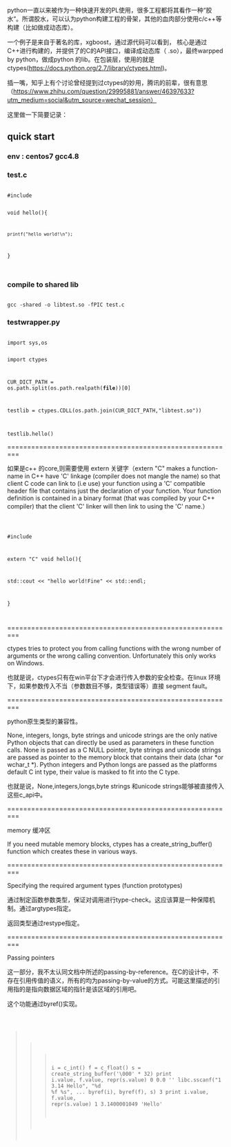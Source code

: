 python一直以来被作为一种快速开发的PL使用，很多工程都将其看作一种“胶水“。所谓胶水，可以认为python构建工程的骨架，其他的血肉部分使用c/c++等构建（比如做成动态库）。

一个例子是来自于著名的库，xgboost，通过源代码可以看到， 核心是通过C++进行构建的，并提供了的C的API接口，编译成动态库（ .so），最终warpped by python，做成python 的lib。在包装层，使用的就是ctypes(https://docs.python.org/2.7/library/ctypes.html)。

插一嘴，知乎上有个讨论曾经提到过ctypes的妙用，腾讯的前辈，很有意思（https://www.zhihu.com/question/29995881/answer/46397633?utm_medium=social&utm_source=wechat_session）

这里做一下简要记录：

## quick start

### env :  centos7 gcc4.8

### test.c 
<code>
#include <stdio.h>  

void hello(){

    printf("hello world!\n");

}

</code>

### compile to shared lib
<code>
gcc -shared -o libtest.so -fPIC test.c
</code>

### testwrapper.py
<code>
import sys,os

import ctypes

CUR_DICT_PATH = os.path.split(os.path.realpath(__file__))[0]

testlib = ctypes.CDLL(os.path.join(CUR_DICT_PATH,"libtest.so"))

testlib.hello()
</code>

=========================================================

如果是c++ 的core,则需要使用 extern 关键字（extern "C" makes a function-name in C++ have 'C' linkage (compiler does not mangle the name) so that client C code can link to (i.e use) your function using a 'C' compatible header file that contains just the declaration of your function. Your function definition is contained in a binary format (that was compiled by your C++ compiler) that the client 'C' linker will then link to using the 'C' name.）

<code>

#include <iostream>

extern "C" void hello(){

 std::cout << "hello world!Fine" << std::endl;

}

</code>

=========================================================

ctypes tries to protect you from calling functions with the wrong number of arguments or the wrong calling convention. Unfortunately this only works on Windows.

也就是说，ctypes只有在win平台下才会进行传入参数的安全检查。在linux 环境下，如果参数传入不当（参数数目不够，类型错误等）直接 segment fault。

=========================================================

python原生类型的兼容性。

None, integers, longs, byte strings and unicode strings are the only native Python objects that can directly be used as parameters in these function calls. None is passed as a C NULL pointer, byte strings and unicode strings are passed as pointer to the memory block that contains their data (char *or wchar_t *). Python integers and Python longs are passed as the platforms default C int type, their value is masked to fit into the C type.

也就是说，None,integers,longs,byte strings 和unicode strings能够被直接传入这些c_api中。

 

=========================================================

memory 缓冲区

If you need mutable memory blocks, ctypes has a create_string_buffer() function which creates these in various ways. 

=========================================================

Specifying the required argument types (function prototypes)

通过制定函数参数类型，保证对调用进行type-check。这应该算是一种保障机制。通过argtypes指定。

返回类型通过restype指定。

=========================================================

Passing pointers

这一部分，我不太认同文档中所述的passing-by-reference。在C的设计中，不存在引用传值的语义，所有的均为passing-by-value的方式。可能这里描述的引用指的是指向数据区域的指针是该区域的引用吧。


这个功能通过byref()实现。

 
<code>

>>> i = c_int()
>>> f = c_float()
>>> s = create_string_buffer('\000' * 32)
>>> print i.value, f.value, repr(s.value)
0 0.0 ''
>>> libc.sscanf("1 3.14 Hello", "%d %f %s",
...             byref(i), byref(f), s)
3
>>> print i.value, f.value, repr(s.value)
1 3.1400001049 'Hello'

</code>
